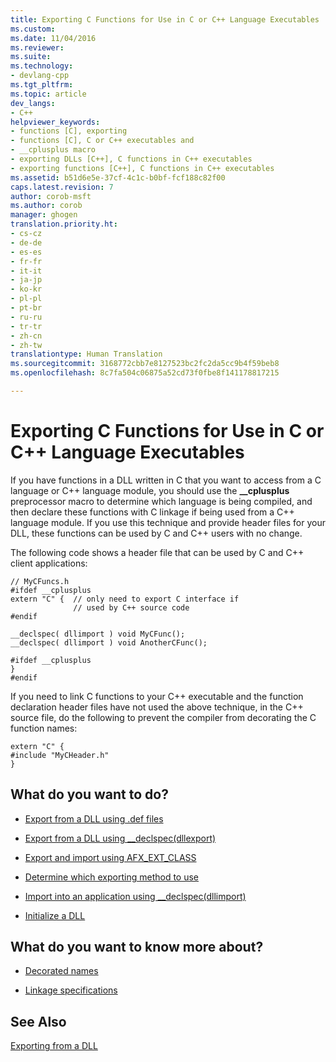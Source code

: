 ```yaml
---
title: Exporting C Functions for Use in C or C++ Language Executables | Microsoft Docs
ms.custom: 
ms.date: 11/04/2016
ms.reviewer: 
ms.suite: 
ms.technology:
- devlang-cpp
ms.tgt_pltfrm: 
ms.topic: article
dev_langs:
- C++
helpviewer_keywords:
- functions [C], exporting
- functions [C], C or C++ executables and
- __cplusplus macro
- exporting DLLs [C++], C functions in C++ executables
- exporting functions [C++], C functions in C++ executables
ms.assetid: b51d6e5e-37cf-4c1c-b0bf-fcf188c82f00
caps.latest.revision: 7
author: corob-msft
ms.author: corob
manager: ghogen
translation.priority.ht:
- cs-cz
- de-de
- es-es
- fr-fr
- it-it
- ja-jp
- ko-kr
- pl-pl
- pt-br
- ru-ru
- tr-tr
- zh-cn
- zh-tw
translationtype: Human Translation
ms.sourcegitcommit: 3168772cbb7e8127523bc2fc2da5cc9b4f59beb8
ms.openlocfilehash: 8c7fa504c06875a52cd73f0fbe8f141178817215

---
```

# Exporting C Functions for Use in C or C++ Language Executables
If you have functions in a DLL written in C that you want to access from a C language or C++ language module, you should use the **__cplusplus** preprocessor macro to determine which language is being compiled, and then declare these functions with C linkage if being used from a C++ language module. If you use this technique and provide header files for your DLL, these functions can be used by C and C++ users with no change.  
  
 The following code shows a header file that can be used by C and C++ client applications:  
  
```  
// MyCFuncs.h  
#ifdef __cplusplus  
extern "C" {  // only need to export C interface if  
              // used by C++ source code  
#endif  
  
__declspec( dllimport ) void MyCFunc();  
__declspec( dllimport ) void AnotherCFunc();  
  
#ifdef __cplusplus  
}  
#endif  
```  
  
 If you need to link C functions to your C++ executable and the function declaration header files have not used the above technique, in the C++ source file, do the following to prevent the compiler from decorating the C function names:  
  
```  
extern "C" {  
#include "MyCHeader.h"  
}  
```  
  
## What do you want to do?  
  
-   [Export from a DLL using .def files](../build/exporting-from-a-dll-using-def-files.md)  
  
-   [Export from a DLL using __declspec(dllexport)](../build/exporting-from-a-dll-using-declspec-dllexport.md)  
  
-   [Export and import using AFX_EXT_CLASS](../build/exporting-and-importing-using-afx-ext-class.md)  
  
-   [Determine which exporting method to use](../build/determining-which-exporting-method-to-use.md)  
  
-   [Import into an application using __declspec(dllimport)](../build/importing-into-an-application-using-declspec-dllimport.md)  
  
-   [Initialize a DLL](../build/initializing-a-dll.md)  
  
## What do you want to know more about?  
  
-   [Decorated names](../build/reference/decorated-names.md)  
  
-   [Linkage specifications](http://msdn.microsoft.com/en-us/d2b0cff1-7798-4c38-9ac8-61c3bfe2bfb9)  
  
## See Also  
 [Exporting from a DLL](../build/exporting-from-a-dll.md)


<!--HONumber=Jan17_HO2-->


